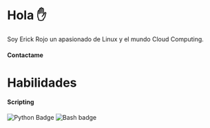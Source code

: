 # Hola ✋

Soy Erick Rojo un apasionado de Linux y el mundo Cloud Computing.

#### Contactame

# Habilidades

#### Scripting
![Python Badge](https://img.shields.io/badge/-000?style=flat-style&labelColor=000&logo=python&logoColor=white&label=Python)
![Bash badge](https://img.shields.io/badge/-000?style=flat-style&labelColor=000&logo=gnu-bash&logoColor=white&label=Bash)
